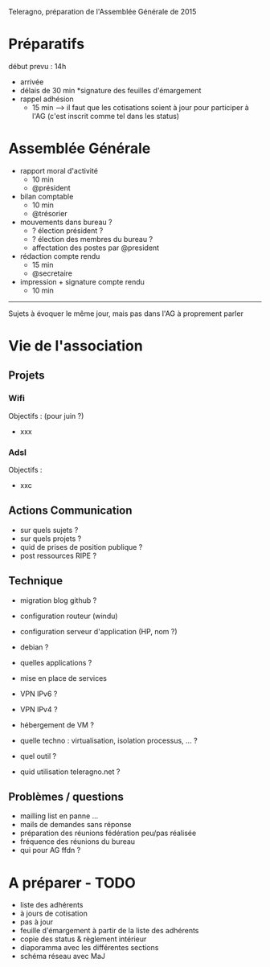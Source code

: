 Teleragno, préparation de l'Assemblée Générale de 2015

# Préparatifs 

début prevu : 14h

* arrivée
* délais de 30 min
*signature des feuilles d'émargement
* rappel adhésion
  * 15 min
  --> il faut que les cotisations soient à jour pour participer à l'AG (c'est inscrit comme tel dans les status)

# Assemblée Générale

* rapport moral d'activité
  * 10 min
  * @président
* bilan comptable
  * 10 min
  * @trésorier
* mouvements dans bureau ?
  * ? élection président ?
  * ? élection des membres du bureau ?
  * affectation des postes par @president
* rédaction compte rendu
  * 15 min
  * @secretaire
* impression + signature compte rendu
  * 10 min

----

Sujets à évoquer le même jour, mais pas dans l'AG à proprement parler

# Vie de l'association

## Projets

### Wifi

Objectifs :
(pour juin ?)
* xxx

### Adsl

Objectifs :
* xxc

## Actions Communication

* sur quels sujets ?
* sur quels projets ?
* quid de prises de position publique ?
* post ressources RIPE ?

## Technique

* migration blog github ?
* configuration routeur (windu)
* configuration serveur d'application (HP, nom ?)
 * debian ?
 * quelles applications ?

* mise en place de services
 * VPN IPv6 ?
 * VPN IPv4 ?
 * hébergement de VM ?
  * quelle techno  : virtualisation, isolation processus, ... ?
  * quel outil ?
 * quid utilisation  teleragno.net ?

## Problèmes / questions

* mailling list en panne ...
* mails de demandes sans réponse
* préparation des réunions fédération peu/pas réalisée
* fréquence des réunions du bureau
* qui pour AG ffdn ?

# A préparer - TODO

* liste des adhérents
 * à jours de cotisation
 * pas à jour
* feuille d'émargement à partir de la liste des adhérents
* copie des status & règlement intérieur
* diaporamma avec les différentes sections
* schéma réseau avec MaJ

